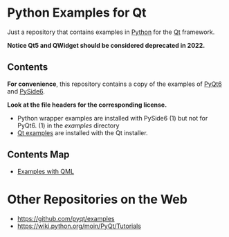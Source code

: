 # Python Examples for Qt

Just a repository that contains examples in [Python](https://www.python.org) for the
[Qt](https://www.qt.io) framework.

**Notice Qt5 and QWidget should be considered deprecated in 2022.**

## Contents

**For convenience**, this repository contains a copy of the examples of
[PyQt6](https://riverbankcomputing.com/software/pyqt) and
[PySide6](https://doc.qt.io/qtforpython/examples/index.html).

**Look at the file headers for the corresponding license.**

* Python wrapper examples are installed with PySide6 (1) but not for PyQt6. (1) in the *examples* directory
* [Qt examples](https://doc.qt.io/qt-6/qtexamples.html) are installed with the Qt installer.

## Contents Map

* [Examples with QML](https://github.com/FabriceSalvaire/qt-python-examples/blob/main/qml-map.md)

# Other Repositories on the Web

* https://github.com/pyqt/examples
* https://wiki.python.org/moin/PyQt/Tutorials
